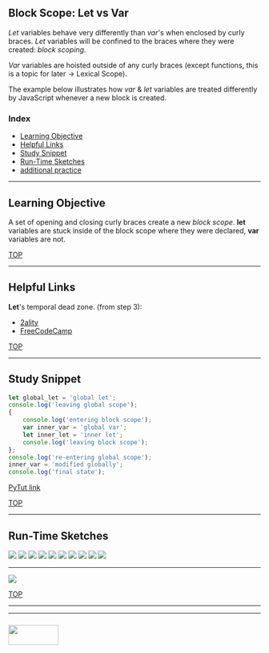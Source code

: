 ## Block Scope: Let vs Var

_Let_ variables behave very differently than _var_'s when enclosed by curly braces. _Let_ variables will be confined to the braces where they were created: _block scoping_.

_Var_ variables are hoisted outside of any curly braces (except functions, this is a topic for later -> Lexical Scope). 

The example below illustrates how _var_ & _let_ variables are treated differently by JavaScript whenever a new block is created.

### Index
* [Learning Objective](#learning-objective)
* [Helpful Links](#helpful-links)
* [Study Snippet](#study-snippet)
* [Run-Time Sketches](#run-time-sketches)
* [additional practice](https://colevanderswands.github.io/block-scope-let-var)

___

## Learning Objective

A set of opening and closing curly braces create a new _block scope_.  __let__ variables are stuck inside of the block scope where they were declared, __var__ variables are not.

[TOP](#index)

___

## Helpful Links

__Let__'s temporal dead zone. (from step 3):
* [2ality](https://dmitripavlutin.com/variables-lifecycle-and-why-let-is-not-hoisted/)
* [FreeCodeCamp](https://medium.freecodecamp.org/what-is-variable-hoisting-differentiating-between-var-let-and-const-in-es6-f1a70bb43d)

[TOP](#index)

___
 
## Study Snippet

```js
let global_let = 'global let';
console.log('leaving global scope');
{
    console.log('entering block scope');
    var inner_var = 'global var';
    let inner_let = 'inner let';
    console.log('leaving block scope');
};
console.log('re-entering global scope');
inner_var = 'modified globally';
console.log('final state');
```

[PyTut link](https://goo.gl/TMzZRs)

[TOP](#index)


___

## Run-Time Sketches

![](./step-through/step-1.png)
![](./step-through/step-2.png)
![](./step-through/step-3.png)
![](./step-through/step-4.png)
![](./step-through/step-5.png)
![](./step-through/step-6.png)
![](./step-through/step-7.png)
![](./step-through/step-8.png)
![](./step-through/step-9.png)
![](./step-through/step-final.png)

___

![](./step-through/final-state.png)


[TOP](#index)

___
___
### <a href="http://elewa.education/blog" target="_blank"><img src="https://user-images.githubusercontent.com/18554853/34921062-506450ae-f97d-11e7-875f-6feeb26ad72d.png" width="100" height="40"/></a>
